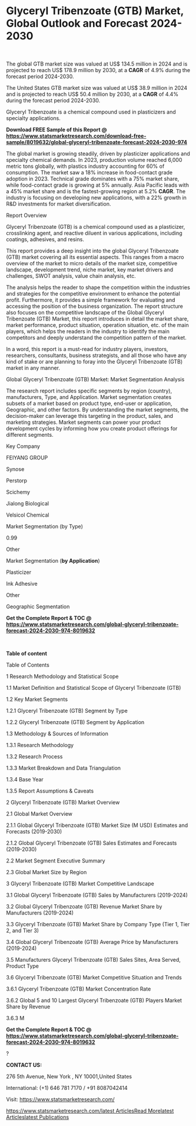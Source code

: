 <h1>Glyceryl Tribenzoate (GTB) Market, Global Outlook and Forecast 2024-2030</h1><br/><p>The global GTB market size was valued at US$ 134.5 million in 2024 and is projected to reach US$ 178.9 million by 2030, at a <strong>CAGR</strong> of 4.9% during the forecast period 2024-2030.</p>
 
 
 
 <p>The United States GTB market size was valued at US$ 38.9 million in 2024 and is projected to reach US$ 50.4 million by 2030, at a <strong>CAGR</strong> of 4.4% during the forecast period 2024-2030.</p>
 
 
 
 <p>Glyceryl Tribenzoate is a chemical compound used in plasticizers and specialty applications.</p>
 
 
 
 <p><strong>Download FREE Sample of this Report @ <a href="https://www.statsmarketresearch.com/download-free-sample/8019632/global-glyceryl-tribenzoate-forecast-2024-2030-974">https://www.statsmarketresearch.com/download-free-sample/8019632/global-glyceryl-tribenzoate-forecast-2024-2030-974</a></strong></p>
 
 
 
 <p>The global market is growing steadily, driven by plasticizer applications and specialty chemical demands. In 2023, production volume reached 6,000 metric tons globally, with plastics industry accounting for 60% of consumption. The market saw a 18% increase in food-contact grade adoption in 2023. Technical grade dominates with a 75% market share, while food-contact grade is growing at 5% annually. Asia Pacific leads with a 45% market share and is the fastest-growing region at 5.2% <strong>CAGR</strong>. The industry is focusing on developing new applications, with a 22% growth in R&D investments for market diversification.</p>
 
 
 
 <p>Report Overview</p>
 
 
 
 <p>Glyceryl Tribenzoate (GTB) is a chemical compound used as a plasticizer, crosslinking agent, and reactive diluent in various applications, including coatings, adhesives, and resins.</p>
 
 
 
 <p>This report provides a deep insight into the global Glyceryl Tribenzoate (GTB) market covering all its essential aspects. This ranges from a macro overview of the market to micro details of the market size, competitive landscape, development trend, niche market, key market drivers and challenges, SWOT analysis, value chain analysis, etc.</p>
 
 
 
 <p>The analysis helps the reader to shape the competition within the industries and strategies for the competitive environment to enhance the potential profit. Furthermore, it provides a simple framework for evaluating and accessing the position of the business organization. The report structure also focuses on the competitive landscape of the Global Glyceryl Tribenzoate (GTB) Market, this report introduces in detail the market share, market performance, product situation, operation situation, etc. of the main players, which helps the readers in the industry to identify the main competitors and deeply understand the competition pattern of the market.</p>
 
 
 
 <p>In a word, this report is a must-read for industry players, investors, researchers, consultants, business strategists, and all those who have any kind of stake or are planning to foray into the Glyceryl Tribenzoate (GTB) market in any manner.</p>
 
 
 
 <p>Global Glyceryl Tribenzoate (GTB) Market: Market Segmentation Analysis</p>
 
 
 
 <p>The research report includes specific segments by region (country), manufacturers, Type, and Application. Market segmentation creates subsets of a market based on product type, end-user or application, Geographic, and other factors. By understanding the market segments, the decision-maker can leverage this targeting in the product, sales, and marketing strategies. Market segments can power your product development cycles by informing how you create product offerings for different segments.</p>
 
 
 
 <p>Key Company</p>
 
 
 
 <p>FEIYANG GROUP</p>
 
 
 
 <p>Synose</p>
 
 
 
 <p>Perstorp</p>
 
 
 
 <p>Scichemy</p>
 
 
 
 <p>Jialong Biological</p>
 
 
 
 <p>Velsicol Chemical</p>
 
 
 
 <p>Market Segmentation (by Type)</p>
 
 
 
 <p>0.99</p>
 
 
 
 <p>Other</p>
 
 
 
 <p>Market Segmentation (<strong>by Application</strong>)</p>
 
 
 
 <p>Plasticizer</p>
 
 
 
 <p>Ink Adhesive</p>
 
 
 
 <p>Other</p>
 
 
 
 <p>Geographic Segmentation</p>
 
 
 
 <div><b>Get the Complete Report & TOC @ <a href="https://www.statsmarketresearch.com/global-glyceryl-tribenzoate-forecast-2024-2030-974-8019632">https://www.statsmarketresearch.com/global-glyceryl-tribenzoate-forecast-2024-2030-974-8019632</a></b></div>
 
 
 
 <p><br />
 
 <b>Table of content</b></p>
 
 
 
 <p>Table of Contents<br />
 
 1 Research Methodology and Statistical Scope<br />
 
 1.1 Market Definition and Statistical Scope of Glyceryl Tribenzoate (GTB)<br />
 
 1.2 Key Market Segments<br />
 
 1.2.1 Glyceryl Tribenzoate (GTB) Segment by Type<br />
 
 1.2.2 Glyceryl Tribenzoate (GTB) Segment by Application<br />
 
 1.3 Methodology & Sources of Information<br />
 
 1.3.1 Research Methodology<br />
 
 1.3.2 Research Process<br />
 
 1.3.3 Market Breakdown and Data Triangulation<br />
 
 1.3.4 Base Year<br />
 
 1.3.5 Report Assumptions & Caveats<br />
 
 2 Glyceryl Tribenzoate (GTB) Market Overview<br />
 
 2.1 Global Market Overview<br />
 
 2.1.1 Global Glyceryl Tribenzoate (GTB) Market Size (M USD) Estimates and Forecasts (2019-2030)<br />
 
 2.1.2 Global Glyceryl Tribenzoate (GTB) Sales Estimates and Forecasts (2019-2030)<br />
 
 2.2 Market Segment Executive Summary<br />
 
 2.3 Global Market Size by Region<br />
 
 3 Glyceryl Tribenzoate (GTB) Market Competitive Landscape<br />
 
 3.1 Global Glyceryl Tribenzoate (GTB) Sales by Manufacturers (2019-2024)<br />
 
 3.2 Global Glyceryl Tribenzoate (GTB) Revenue Market Share by Manufacturers (2019-2024)<br />
 
 3.3 Glyceryl Tribenzoate (GTB) Market Share by Company Type (Tier 1, Tier 2, and Tier 3)<br />
 
 3.4 Global Glyceryl Tribenzoate (GTB) Average Price by Manufacturers (2019-2024)<br />
 
 3.5 Manufacturers Glyceryl Tribenzoate (GTB) Sales Sites, Area Served, Product Type<br />
 
 3.6 Glyceryl Tribenzoate (GTB) Market Competitive Situation and Trends<br />
 
 3.6.1 Glyceryl Tribenzoate (GTB) Market Concentration Rate<br />
 
 3.6.2 Global 5 and 10 Largest Glyceryl Tribenzoate (GTB) Players Market Share by Revenue<br />
 
 3.6.3 M</p>
 
 
 
 <div><b>Get the Complete Report & TOC @ <a href="https://www.statsmarketresearch.com/global-glyceryl-tribenzoate-forecast-2024-2030-974-8019632">https://www.statsmarketresearch.com/global-glyceryl-tribenzoate-forecast-2024-2030-974-8019632</a></b></div>
 
 
 
 <p>? </p>
 
 
 
 <p><b>CONTACT US:</b><br />
 
 276 5th Avenue, New York , NY 10001,United States<br />
 
 International: (+1) 646 781 7170 / +91 8087042414<br />
 
 Visit: <a href="https://www.statsmarketresearch.com/">https://www.statsmarketresearch.com/</a><br />
 
 <a href="https://gyeongbokgung.com">https://www.statsmarketresearch.com/</a><a href="https://hallyeomaritime.com">latest Articles</a><a href="https://jingwansa.com">Read More</a><a href="https://nguoiviet.jp/">latest Articles</a><a href="https://www.intelmarketresearch.com/">latest Publications</a></p>